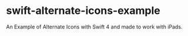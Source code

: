 # swift-alternate-icons-example
An Example of Alternate Icons with Swift 4 and made to work with iPads.
